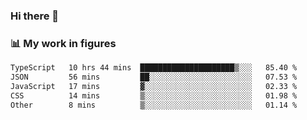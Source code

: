 ### Hi there 👋

### 📊 My work in figures

<!--START_SECTION:waka-->

```txt
TypeScript   10 hrs 44 mins  █████████████████████▒░░░   85.40 %
JSON         56 mins         ██░░░░░░░░░░░░░░░░░░░░░░░   07.53 %
JavaScript   17 mins         ▓░░░░░░░░░░░░░░░░░░░░░░░░   02.33 %
CSS          14 mins         ▒░░░░░░░░░░░░░░░░░░░░░░░░   01.98 %
Other        8 mins          ▒░░░░░░░░░░░░░░░░░░░░░░░░   01.14 %
```

<!--END_SECTION:waka-->
